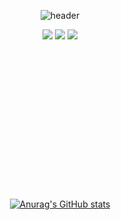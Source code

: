 <div align= "center">

![header](https://capsule-render.vercel.app/api?type=rounded&color=gradient&height=170&section=header&text=jinseob's%20Github%20&fontSize=50&animation=twinkling&&desc=Welcome!&descAlign=67&descAlignY=70)


<div>
	<img src="https://img.shields.io/badge/HTML5-E34F26?style=flat&logo=HTML5&logoColor=white" />
	<img src="https://img.shields.io/badge/CSS3-1572B6?style=flat&logo=CSS3&logoColor=white" />
  	<img src="https://img.shields.io/badge/JavaScript-007396?style=flat&logo=Javascript&logoColor=white" />
</div>

<br>
<br>
<br>
<br>
<br>
<br>
<br>
<br>
<br>
<br>
<br>
<br>
<br>
<br>


[![Anurag's GitHub stats](https://github-readme-stats.vercel.app/api?username=seovee&hide_title=true)](https://github.com/anuraghazra/github-readme-stats)




</div>
